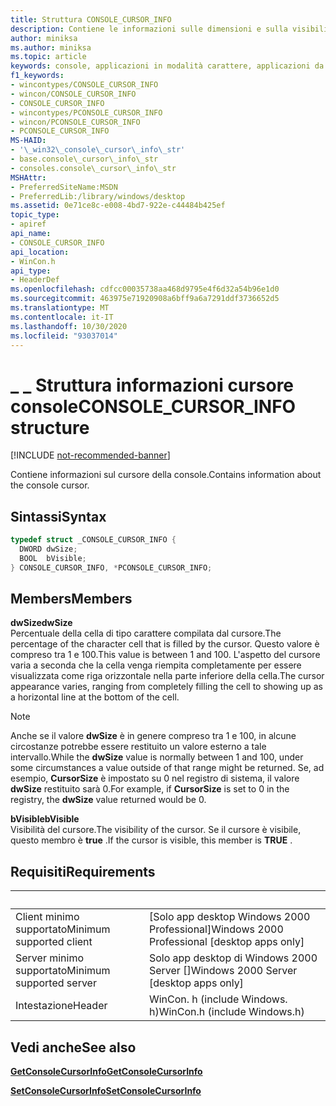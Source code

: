 ```yaml
---
title: Struttura CONSOLE_CURSOR_INFO
description: Contiene le informazioni sulle dimensioni e sulla visibilità relative al cursore della console.
author: miniksa
ms.author: miniksa
ms.topic: article
keywords: console, applicazioni in modalità carattere, applicazioni da riga di comando, applicazioni di terminale, api della console
f1_keywords:
- wincontypes/CONSOLE_CURSOR_INFO
- wincon/CONSOLE_CURSOR_INFO
- CONSOLE_CURSOR_INFO
- wincontypes/PCONSOLE_CURSOR_INFO
- wincon/PCONSOLE_CURSOR_INFO
- PCONSOLE_CURSOR_INFO
MS-HAID:
- '\_win32\_console\_cursor\_info\_str'
- base.console\_cursor\_info\_str
- consoles.console\_cursor\_info\_str
MSHAttr:
- PreferredSiteName:MSDN
- PreferredLib:/library/windows/desktop
ms.assetid: 0e71ce8c-e008-4bd7-922e-c44484b425ef
topic_type:
- apiref
api_name:
- CONSOLE_CURSOR_INFO
api_location:
- WinCon.h
api_type:
- HeaderDef
ms.openlocfilehash: cdfcc00035738aa468d9795e4f6d32a54b96e1d0
ms.sourcegitcommit: 463975e71920908a6bff9a6a7291ddf3736652d5
ms.translationtype: MT
ms.contentlocale: it-IT
ms.lasthandoff: 10/30/2020
ms.locfileid: "93037014"
---
```

# <a name="console_cursor_info-structure"></a><span data-ttu-id="1d7c9-104">\_ \_ Struttura informazioni cursore console</span><span class="sxs-lookup"><span data-stu-id="1d7c9-104">CONSOLE\_CURSOR\_INFO structure</span></span>

[!INCLUDE [not-recommended-banner](./includes/not-recommended-banner.md)]

<span data-ttu-id="1d7c9-105">Contiene informazioni sul cursore della console.</span><span class="sxs-lookup"><span data-stu-id="1d7c9-105">Contains information about the console cursor.</span></span>

## <a name="syntax"></a><span data-ttu-id="1d7c9-106">Sintassi</span><span class="sxs-lookup"><span data-stu-id="1d7c9-106">Syntax</span></span>

```C
typedef struct _CONSOLE_CURSOR_INFO {
  DWORD dwSize;
  BOOL  bVisible;
} CONSOLE_CURSOR_INFO, *PCONSOLE_CURSOR_INFO;
```

## <a name="members"></a><span data-ttu-id="1d7c9-107">Members</span><span class="sxs-lookup"><span data-stu-id="1d7c9-107">Members</span></span>

<span data-ttu-id="1d7c9-108">**dwSize**</span><span class="sxs-lookup"><span data-stu-id="1d7c9-108">**dwSize**</span></span>  
<span data-ttu-id="1d7c9-109">Percentuale della cella di tipo carattere compilata dal cursore.</span><span class="sxs-lookup"><span data-stu-id="1d7c9-109">The percentage of the character cell that is filled by the cursor.</span></span> <span data-ttu-id="1d7c9-110">Questo valore è compreso tra 1 e 100.</span><span class="sxs-lookup"><span data-stu-id="1d7c9-110">This value is between 1 and 100.</span></span> <span data-ttu-id="1d7c9-111">L'aspetto del cursore varia a seconda che la cella venga riempita completamente per essere visualizzata come riga orizzontale nella parte inferiore della cella.</span><span class="sxs-lookup"><span data-stu-id="1d7c9-111">The cursor appearance varies, ranging from completely filling the cell to showing up as a horizontal line at the bottom of the cell.</span></span>

> [!NOTE]
><span data-ttu-id="1d7c9-112">Anche se il valore **dwSize** è in genere compreso tra 1 e 100, in alcune circostanze potrebbe essere restituito un valore esterno a tale intervallo.</span><span class="sxs-lookup"><span data-stu-id="1d7c9-112">While the **dwSize** value is normally between 1 and 100, under some circumstances a value outside of that range might be returned.</span></span> <span data-ttu-id="1d7c9-113">Se, ad esempio, **CursorSize** è impostato su 0 nel registro di sistema, il valore **dwSize** restituito sarà 0.</span><span class="sxs-lookup"><span data-stu-id="1d7c9-113">For example, if **CursorSize** is set to 0 in the registry, the **dwSize** value returned would be 0.</span></span>

 <span data-ttu-id="1d7c9-114">**bVisible**</span><span class="sxs-lookup"><span data-stu-id="1d7c9-114">**bVisible**</span></span>  
<span data-ttu-id="1d7c9-115">Visibilità del cursore.</span><span class="sxs-lookup"><span data-stu-id="1d7c9-115">The visibility of the cursor.</span></span> <span data-ttu-id="1d7c9-116">Se il cursore è visibile, questo membro è **true** .</span><span class="sxs-lookup"><span data-stu-id="1d7c9-116">If the cursor is visible, this member is **TRUE** .</span></span>

## <a name="requirements"></a><span data-ttu-id="1d7c9-117">Requisiti</span><span class="sxs-lookup"><span data-stu-id="1d7c9-117">Requirements</span></span>

| &nbsp; | &nbsp; |
|-|-|
| <span data-ttu-id="1d7c9-118">Client minimo supportato</span><span class="sxs-lookup"><span data-stu-id="1d7c9-118">Minimum supported client</span></span> | <span data-ttu-id="1d7c9-119">\[Solo app desktop Windows 2000 Professional\]</span><span class="sxs-lookup"><span data-stu-id="1d7c9-119">Windows 2000 Professional \[desktop apps only\]</span></span> |
| <span data-ttu-id="1d7c9-120">Server minimo supportato</span><span class="sxs-lookup"><span data-stu-id="1d7c9-120">Minimum supported server</span></span> | <span data-ttu-id="1d7c9-121">Solo app desktop di Windows 2000 Server \[\]</span><span class="sxs-lookup"><span data-stu-id="1d7c9-121">Windows 2000 Server \[desktop apps only\]</span></span> |
| <span data-ttu-id="1d7c9-122">Intestazione</span><span class="sxs-lookup"><span data-stu-id="1d7c9-122">Header</span></span> | <span data-ttu-id="1d7c9-123">WinCon. h (include Windows. h)</span><span class="sxs-lookup"><span data-stu-id="1d7c9-123">WinCon.h (include Windows.h)</span></span> |

## <a name="see-also"></a><span data-ttu-id="1d7c9-124">Vedi anche</span><span class="sxs-lookup"><span data-stu-id="1d7c9-124">See also</span></span>

[<span data-ttu-id="1d7c9-125">**GetConsoleCursorInfo**</span><span class="sxs-lookup"><span data-stu-id="1d7c9-125">**GetConsoleCursorInfo**</span></span>](getconsolecursorinfo.md)

[<span data-ttu-id="1d7c9-126">**SetConsoleCursorInfo**</span><span class="sxs-lookup"><span data-stu-id="1d7c9-126">**SetConsoleCursorInfo**</span></span>](setconsolecursorinfo.md)
